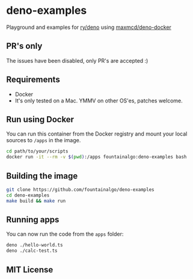 # deno-examples

Playground and examples for [ry/deno](https://github.com/ry/deno) using [maxmcd/deno-docker](https://github.com/maxmcd/deno-docker)

## PR's only

The issues have been disabled, only PR's are accepted :)

## Requirements

- Docker
- It's only tested on a Mac. YMMV on other OS'es, patches welcome.

## Run using Docker

You can run this container from the Docker registry and mount your local sources to `/apps` in the image.

```bash
cd path/to/your/scripts
docker run -it --rm -v $(pwd):/apps fountainalgo:deno-examples bash
```

## Building the image

```bash
git clone https://github.com/fountainalgo/deno-examples
cd deno-examples
make build && make run
```

## Running apps

You can now run the code from the `apps` folder:

```bash
deno ./hello-world.ts 
deno ./calc-test.ts
```

## MIT License